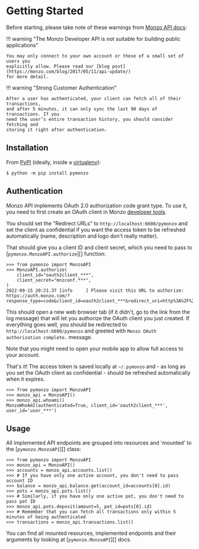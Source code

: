 # Getting Started
Before starting, please take note of these warnings from [Monzo API docs]:

!!! warning "The Monzo Developer API is not suitable for building public applications"

    You may only connect to your own account or those of a small set of users you
    explicitly allow. Please read our [blog post](https://monzo.com/blog/2017/05/11/api-update/)
    for more detail.

!!! warning "Strong Customer Authentication"

    After a user has authenticated, your client can fetch all of their transactions,
    and after 5 minutes, it can only sync the last 90 days of transactions. If you
    need the user’s entire transaction history, you should consider fetching and
    storing it right after authentication.

## Installation
From [PyPI] (ideally, inside a [virtualenv]):

```console
$ python -m pip install pymonzo
```

## Authentication
Monzo API implements OAuth 2.0 authorization code grant type. To use it, you need
to first create an OAuth client in Monzo [developer tools][monzo developer tools].

You should set the "Redirect URLs" to `http://localhost:6600/pymonzo` and set the
client as confidential if you want the access token to be refreshed automatically
(name, description and logo don't really matter).

That should give you a client ID and client secret, which you need to pass to
[`pymonzo.MonzoAPI.authorize`][] function:

```pycon
>>> from pymonzo import MonzoAPI
>>> MonzoAPI.authorize(
    client_id="oauth2client_***",
    client_secret="mnzconf.***",
)
2022-09-15 20:21.37 [info     ] Please visit this URL to authorize: https://auth.monzo.com/?response_type=code&client_id=oauth2client_***&redirect_uri=http%3A%2F%2Flocalhost%3A6600%2Fpymonzo&state=PY5VAKZwwrdOz8qyzzEojb90vFp78S
```

This should open a new web browser tab (if it didn't, go to the link from the
log message) that will let you authorize the OAuth client you just created. If
everything goes well, you should be redirected to `http://localhost:6600/pymonzo`
and greeted with `Monzo OAuth authorization complete.` message.

Note that you might need to open your mobile app to allow full access to your account.

That's it! The access token is saved locally at `~/.pymonzo` and - as long as you set
the OAuth client as confidential - should be refreshed automatically when it expires.

```pycon
>>> from pymonzo import MonzoAPI
>>> monzo_api = MonzoAPI()
>>> monzo_api.whoami()
MonzoWhoAmI(authenticated=True, client_id='oauth2client_***', user_id='user_***')
```

## Usage
All implemented API endpoints are grouped into resources and 'mounted' to the
[`pymonzo.MonzoAPI`][] class:

```pycon
>>> from pymonzo import MonzoAPI
>>> monzo_api = MonzoAPI()
>>> accounts = monzo_api.accounts.list()
>>> # If you have only one active account, you don't need to pass account ID
>>> balance = monzo_api.balance.get(account_id=accounts[0].id)
>>> pots = monzo_api.pots.list()
>>> # Similarly, if you have only one active pot, you don't need to pass pot ID
>>> monzo_api.pots.deposit(amount=5, pot_id=pots[0].id)
>>> # Remember that you can fetch all transactions only within 5 minutes of being authenticated
>>> transactions = monzo_api.transactions.list()
```

You can find all mounted resources, implemented endpoints and their arguments by
looking at [`pymonzo.MonzoAPI`][] docs.


[monzo developer tools]: https://developers.monzo.com/
[monzo api docs]: https://docs.monzo.com/
[pypi]: https://pypi.org/
[pypi pymonzo]: https://pypi.org/project/pymonzo/
[rickroll]: https://www.youtube.com/watch?v=I6OXjnBIW-4&t=15s
[virtualenv]: https://packaging.python.org/en/latest/guides/installing-using-pip-and-virtual-environments/
